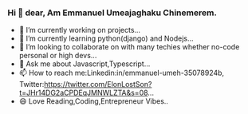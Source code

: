 ### Hi 👋 dear, Am Emmanuel Umeajaghaku Chinemerem.
- 🔭 I’m currently working on projects...
- 🌱 I’m currently learning python(django) and Nodejs...
- 👯 I’m looking to collaborate on with many techies whether no-code personal or high devs...
- 💬 Ask me about Javascript,Typescript...
- 📫 How to reach me:Linkedin:in/emmanuel-umeh-35078924b,
Twitter:https://twitter.com/ElonLostSon?t=JHr14DG2aCPDEqJMNWLZTA&s=08...
- 😄 Love Reading,Coding,Entrepreneur Vibes.. 

